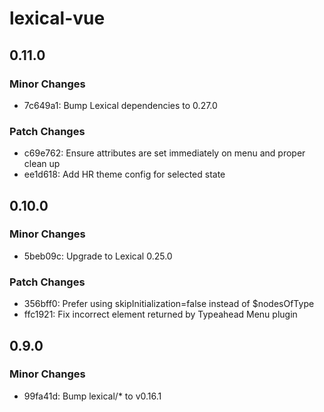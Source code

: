# lexical-vue

## 0.11.0

### Minor Changes

- 7c649a1: Bump Lexical dependencies to 0.27.0

### Patch Changes

- c69e762: Ensure attributes are set immediately on menu and proper clean up
- ee1d618: Add HR theme config for selected state

## 0.10.0

### Minor Changes

- 5beb09c: Upgrade to Lexical 0.25.0

### Patch Changes

- 356bff0: Prefer using skipInitialization=false instead of $nodesOfType
- ffc1921: Fix incorrect element returned by Typeahead Menu plugin

## 0.9.0

### Minor Changes

- 99fa41d: Bump lexical/\* to v0.16.1
